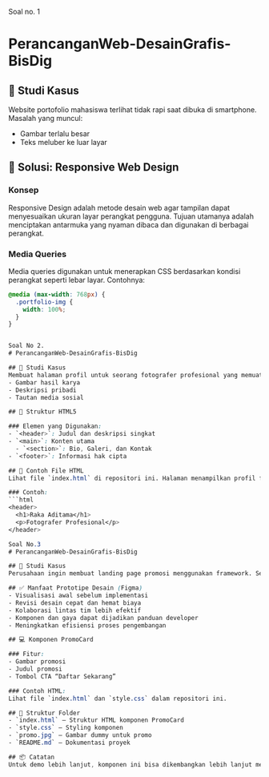 Soal no. 1 
# PerancanganWeb-DesainGrafis-BisDig

## 📱 Studi Kasus
Website portofolio mahasiswa terlihat tidak rapi saat dibuka di smartphone. Masalah yang muncul:
- Gambar terlalu besar
- Teks meluber ke luar layar

## 🎯 Solusi: Responsive Web Design

### Konsep
Responsive Design adalah metode desain web agar tampilan dapat menyesuaikan ukuran layar perangkat pengguna. Tujuan utamanya adalah menciptakan antarmuka yang nyaman dibaca dan digunakan di berbagai perangkat.

### Media Queries
Media queries digunakan untuk menerapkan CSS berdasarkan kondisi perangkat seperti lebar layar. Contohnya:

```css
@media (max-width: 768px) {
  .portfolio-img {
    width: 100%;
  }
}


Soal No 2.
# PerancanganWeb-DesainGrafis-BisDig

## 🎯 Studi Kasus
Membuat halaman profil untuk seorang fotografer profesional yang memuat:
- Gambar hasil karya
- Deskripsi pribadi
- Tautan media sosial

## 📄 Struktur HTML5

### Elemen yang Digunakan:
- `<header>`: Judul dan deskripsi singkat
- `<main>`: Konten utama
  - `<section>`: Bio, Galeri, dan Kontak
- `<footer>`: Informasi hak cipta

## 🧩 Contoh File HTML
Lihat file `index.html` di repositori ini. Halaman menampilkan profil fotografer dengan layout yang semantik dan terstruktur.

### Contoh:
```html
<header>
  <h1>Raka Aditama</h1>
  <p>Fotografer Profesional</p>
</header>

Soal No.3
# PerancanganWeb-DesainGrafis-BisDig

## 🧩 Studi Kasus
Perusahaan ingin membuat landing page promosi menggunakan framework. Sebelum implementasi, diminta prototipe dalam Figma.

## ✅ Manfaat Prototipe Desain (Figma)
- Visualisasi awal sebelum implementasi
- Revisi desain cepat dan hemat biaya
- Kolaborasi lintas tim lebih efektif
- Komponen dan gaya dapat dijadikan panduan developer
- Meningkatkan efisiensi proses pengembangan

## 💻 Komponen PromoCard

### Fitur:
- Gambar promosi
- Judul promosi
- Tombol CTA “Daftar Sekarang”

### Contoh HTML:
Lihat file `index.html` dan `style.css` dalam repositori ini.

## 📂 Struktur Folder
- `index.html` – Struktur HTML komponen PromoCard
- `style.css` – Styling komponen
- `promo.jpg` – Gambar dummy untuk promo
- `README.md` – Dokumentasi proyek

## 📦 Catatan
Untuk demo lebih lanjut, komponen ini bisa dikembangkan lebih lanjut menggunakan framework seperti React atau Tailwind CSS.

